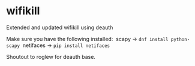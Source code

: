 # wifikill
Extended and updated wifikill using deauth

Make sure you have the following installed:&nbsp;
scapy -> `dnf install python-scapy`&nbsp;
netifaces -> `pip install netifaces`&nbsp;

Shoutout to roglew for deauth base.
